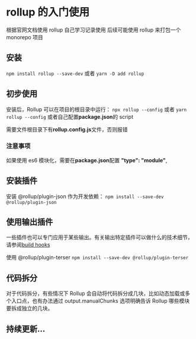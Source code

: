 # rollup 的入门使用

根据官网文档使用 rollup
自己学习记录使用
后续可能使用 rollup 来打包一个 monorepo 项目

## 安装

`npm install rollup --save-dev`
或者
`yarn -D add rollup`

## 初步使用

安装后，Rollup 可以在项目的根目录中运行：
`npx rollup --config`
或者
`yarn rollup --config`
或者自己配置**package.json**的 script

需要文件根目录下有**rollup.config.js**文件，否则报错

### 注意事项

如果使用 es6 模块化，需要在**package.json**配置 **"type": "module"**,

## 安装插件

安装 @rollup/plugin-json 作为开发依赖：
`npm install --save-dev @rollup/plugin-json`

## 使用输出插件

一些插件也可以专门应用于某些输出。有关输出特定插件可以做什么的技术细节，请参阅[build hooks](https://rollupjs.org/plugin-development/#build-hooks)

使用 @rollup/plugin-terser
`npm install --save-dev @rollup/plugin-terser`

## 代码拆分

对于代码拆分，有些情况下 Rollup 会自动将代码拆分成几块，比如动态加载或多个入口点，也有办法通过 output.manualChunks 选项明确告诉 Rollup 哪些模块要拆成独立的几块。

## 持续更新...
